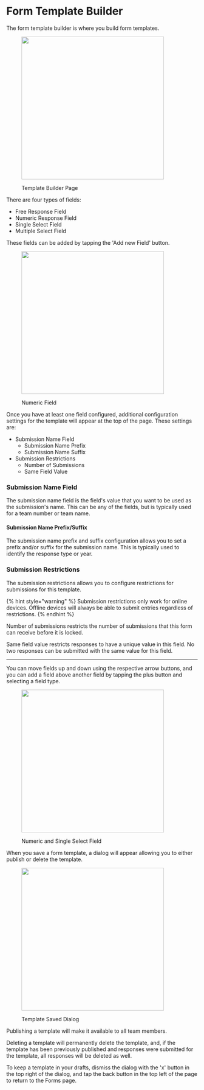 # Form Template Builder

The form template builder is where you build form templates.

<figure><img src="../.gitbook/assets/main (1).png" alt="" width="375"><figcaption><p>Template Builder Page</p></figcaption></figure>

There are four types of fields:

* Free Response Field
* Numeric Response Field
* Single Select Field
* Multiple Select Field

These fields can be added by tapping the 'Add new Field' button.

<figure><img src="../.gitbook/assets/numeric.png" alt="" width="375"><figcaption><p>Numeric Field</p></figcaption></figure>

Once you have at least one field configured, additional configuration settings for the template will appear at the top of the page. These settings are:

* Submission Name Field
  * Submission Name Prefix
  * Submission Name Suffix
* Submission Restrictions
  * Number of Submissions
  * Same Field Value

### Submission Name Field

The submission name field is the field's value that you want to be used as the submission's name. This can be any of the fields, but is typically used for a team number or team name.

#### Submission Name Prefix/Suffix

The submission name prefix and suffix configuration allows you to set a prefix and/or suffix for the submission name. This is typically used to identify the response type or year.

### Submission Restrictions

The submission restrictions allows you to configure restrictions for submissions for this template.

{% hint style="warning" %}
Submission restrictions only work for online devices. Offline devices will always be able to submit entries regardless of restrictions.
{% endhint %}

Number of submissions restricts the number of submissions that this form can receive before it is locked.

Same field value restricts responses to have a unique value in this field. No two responses can be submitted with the same value for this field.

***

You can move fields up and down using the respective arrow buttons, and you can add a field above another field by tapping the plus button and selecting a field type.

<figure><img src="../.gitbook/assets/numeric, single.png" alt="" width="375"><figcaption><p>Numeric and Single Select Field</p></figcaption></figure>

When you save a form template, a dialog will appear allowing you to either publish or delete the template.

<figure><img src="../.gitbook/assets/saved.png" alt="" width="375"><figcaption><p>Template Saved Dialog</p></figcaption></figure>

Publishing a template will make it available to all team members.

Deleting a template will permanently delete the template, and, if the template has been previously published and responses were submitted for the template, all responses will be deleted as well.

To keep a template in your drafts, dismiss the dialog with the 'x' button in the top right of the dialog, and tap the back button in the top left of the page to return to the Forms page.
